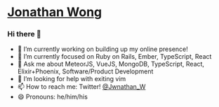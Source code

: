 # [Jonathan Wong](mailto:hello@jonton.dev)

### Hi there 👋

- 🔭 I’m currently working on building up my online presence!
- 🌱 I’m currently focused on Ruby on Rails, Ember, TypeScript, React
- 💬 Ask me about MeteorJS, VueJS, MongoDB, TypeScript, React, Elixir+Phoenix, Software/Product Development
- 🤔 I’m looking for help with exiting vim
- 📫 How to reach me: Twitter! [@Jwnathan_W](https://twitter.com/Jwnathan_W)
- 😄 Pronouns: he/him/his

